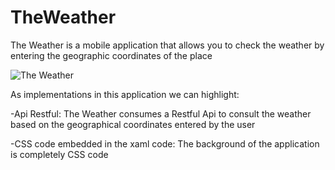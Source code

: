 # TheWeather
The Weather is a mobile application that allows you to check the weather by entering the geographic coordinates of the place

![The Weather](https://i.postimg.cc/NM4dysTB/The-Weather.jpg)

As implementations in this application we can highlight:

-Api Restful: The Weather consumes a Restful Api to consult the weather based on the geographical coordinates entered by the user

-CSS code embedded in the xaml code: The background of the application is completely CSS code 
